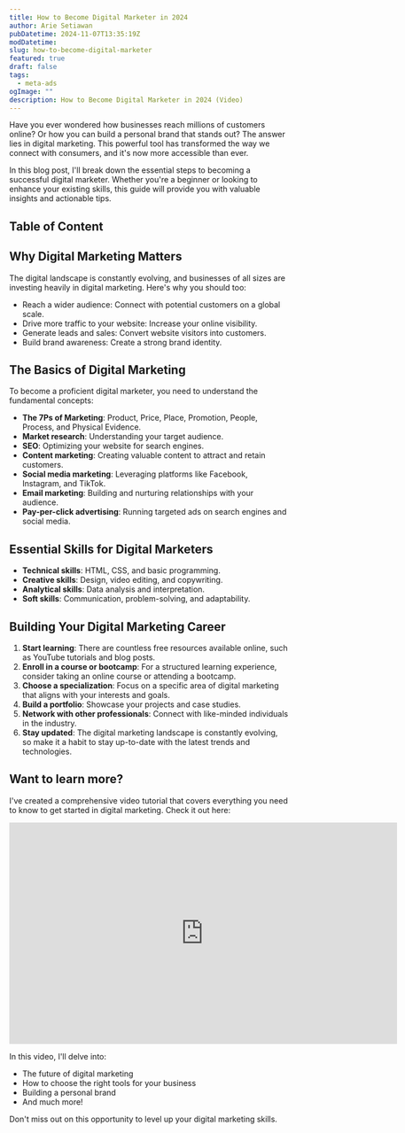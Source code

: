 ```yaml
---
title: How to Become Digital Marketer in 2024
author: Arie Setiawan
pubDatetime: 2024-11-07T13:35:19Z
modDatetime:
slug: how-to-become-digital-marketer
featured: true
draft: false
tags:
  - meta-ads
ogImage: ""
description: How to Become Digital Marketer in 2024 (Video)
---
```


Have you ever wondered how businesses reach millions of customers online? Or how you can build a personal brand that stands out? The answer lies in digital marketing. This powerful tool has transformed the way we connect with consumers, and it's now more accessible than ever.

In this blog post, I'll break down the essential steps to becoming a successful digital marketer. Whether you're a beginner or looking to enhance your existing skills, this guide will provide you with valuable insights and actionable tips.

## Table of Content

## Why Digital Marketing Matters

The digital landscape is constantly evolving, and businesses of all sizes are investing heavily in digital marketing. Here's why you should too:

- Reach a wider audience: Connect with potential customers on a global scale.
- Drive more traffic to your website: Increase your online visibility.
- Generate leads and sales: Convert website visitors into customers.
- Build brand awareness: Create a strong brand identity.

## The Basics of Digital Marketing

To become a proficient digital marketer, you need to understand the fundamental concepts:

- **The 7Ps of Marketing**: Product, Price, Place, Promotion, People, Process, and Physical Evidence.
- **Market research**: Understanding your target audience.
- **SEO**: Optimizing your website for search engines.
- **Content marketing**: Creating valuable content to attract and retain customers.
- **Social media marketing**: Leveraging platforms like Facebook, Instagram, and TikTok.
- **Email marketing**: Building and nurturing relationships with your audience.
- **Pay-per-click advertising**: Running targeted ads on search engines and social media.

## Essential Skills for Digital Marketers

- **Technical skills**: HTML, CSS, and basic programming.
- **Creative skills**: Design, video editing, and copywriting.
- **Analytical skills**: Data analysis and interpretation.
- **Soft skills**: Communication, problem-solving, and adaptability.

## Building Your Digital Marketing Career

1. **Start learning**: There are countless free resources available online, such as YouTube tutorials and blog posts.
2. **Enroll in a course or bootcamp**: For a structured learning experience, consider taking an online course or attending a bootcamp.
3. **Choose a specialization**: Focus on a specific area of digital marketing that aligns with your interests and goals.
4. **Build a portfolio**: Showcase your projects and case studies.
5. **Network with other professionals**: Connect with like-minded individuals in the industry.
6. **Stay updated**: The digital marketing landscape is constantly evolving, so make it a habit to stay up-to-date with the latest trends and technologies.

## Want to learn more?

I've created a comprehensive video tutorial that covers everything you need to know to get started in digital marketing. Check it out here:

<iframe width="700" height="400" src="https://www.youtube.com/embed/CYWoB5FUsps?si=Cdx9FanVigpU1N6z&amp;controls=0" title="YouTube video player" frameborder="0" allow="accelerometer; autoplay; clipboard-write; encrypted-media; gyroscope; picture-in-picture; web-share" referrerpolicy="strict-origin-when-cross-origin" allowfullscreen></iframe>

In this video, I'll delve into:

- The future of digital marketing
- How to choose the right tools for your business
- Building a personal brand
- And much more!

Don't miss out on this opportunity to level up your digital marketing skills.
